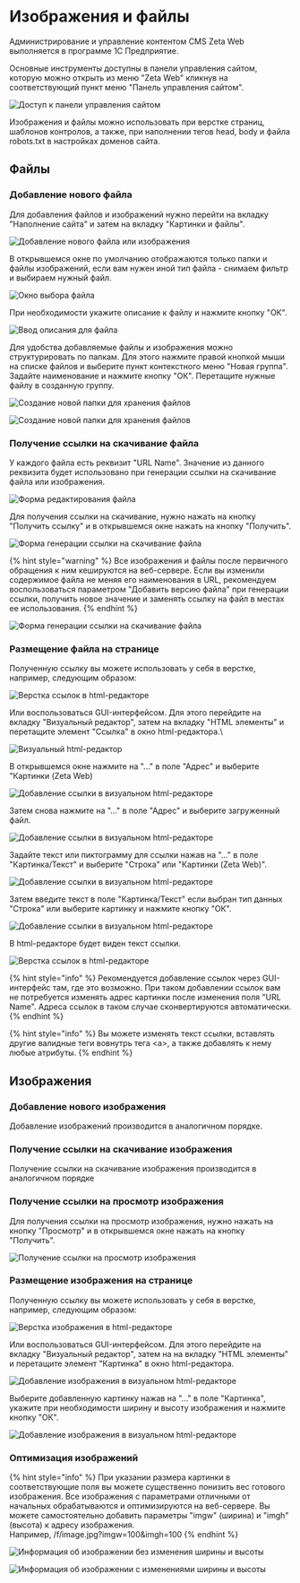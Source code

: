 # Изображения и файлы

Администрирование и управление контентом CMS Zeta Web выполняется в программе 1С Предприятие.

Основные инструменты доступны в панели управления сайтом, которую можно открыть из меню "Zeta Web" кликнув на соответствующий пункт меню "Панель управления сайтом".



![Доступ к панели управления сайтом](<../.gitbook/assets/image (171).png>)

Изображения и файлы можно использовать при верстке страниц, шаблонов контролов, а также, при наполнении тегов head, body и файла robots.txt в настройках доменов сайта.

## Файлы

### Добавление нового файла

Для добавления файлов и изображений нужно перейти на вкладку "Наполнение сайта" и затем на вкладку "Картинки и файлы".

![Добавление нового файла или изображения](<../.gitbook/assets/image (228) (1).png>)

В открывшемся окне по умолчанию отображаются только папки и файлы изображений, если вам нужен иной тип файла - снимаем фильтр и выбираем нужный файл.

![Окно выбора файла](<../.gitbook/assets/image (550).png>)

При необходимости укажите описание к файлу и нажмите кнопку "ОК".

![Ввод описания для файла](<../.gitbook/assets/image (281).png>)

Для удобства добавляемые файлы и изображения можно структурировать по папкам. Для этого нажмите правой кнопкой мыши на списке файлов и выберите пункт контекстного меню "Новая группа".  Задайте наименование и нажмите кнопку "ОК". Перетащите нужные файлу в созданную группу.

![Создание новой папки для хранения файлов](<../.gitbook/assets/image (327).png>)

![Создание новой папки для хранения файлов](<../.gitbook/assets/image (141).png>)

### Получение ссылки на скачивание файла

У каждого файла есть реквизит "URL Name". Значение из данного реквизита будет использовано при генерации ссылки на скачивание файла или изображения.

![Форма редактирования файла](<../.gitbook/assets/image (420).png>)

Для получения ссылки на скачивание, нужно нажать на кнопку "Получить ссылку" и в открывшемся окне нажать на кнопку "Получить".

![Форма генерации ссылки на скачивание файла](<../.gitbook/assets/image (347).png>)

{% hint style="warning" %}
Все изображения и файлы после первичного обращения к ним кешируются на веб-сервере. Если вы изменили содержимое файла не меняя его наименования в URL, рекомендуем воспользоваться параметром "Добавить версию файла" при генерации ссылки, получить новое значение и заменять ссылку на файл в местах ее использования.
{% endhint %}

![Форма генерации ссылки на скачивание файла](<../.gitbook/assets/image (26).png>)

### Размещение файла на странице

Полученную ссылку вы можете использовать у себя в верстке, например, следующим образом:

![Верстка ссылок в html-редакторе](<../.gitbook/assets/image (225).png>)

Или воспользоваться GUI-интерфейсом. Для этого перейдите на вкладку "Визуальный редактор", затем на вкладку "HTML элементы" и перетащите элемент "Ссылка" в окно html-редактора.\


![Визуальный html-редактор](<../.gitbook/assets/image (528) (1).png>)

В открывшемся окне нажмите на "..." в поле "Адрес" и выберите "Картинки (Zeta Web)

![Добавление ссылки в визуальном html-редакторе](<../.gitbook/assets/image (37) (1).png>)

Затем снова нажмите на "..." в поле "Адрес" и выберите загруженный файл.

![Добавление ссылки в визуальном html-редакторе](<../.gitbook/assets/image (190).png>)

Задайте текст или пиктограмму для ссылки нажав на "..." в поле "Картинка/Текст" и выберите "Строка" или "Картинки (Zeta Web)".

![Добавление ссылки в визуальном html-редакторе](<../.gitbook/assets/image (397).png>)

Затем введите текст в поле "Картинка/Текст" если выбран тип данных "Строка" или выберите картинку и нажмите кнопку "ОК".

![Добавление ссылки в визуальном html-редакторе](<../.gitbook/assets/image (546).png>)

В  html-редакторе будет виден текст ссылки.

![Верстка ссылок в html-редакторе](<../.gitbook/assets/image (464).png>)

{% hint style="info" %}
Рекомендуется добавление ссылок через GUI-интерфейс там, где это возможно. При таком добавлении ссылок вам не потребуется изменять адрес картинки после изменения поля "URL Name". Адреса ссылок в таком случае сконвертируются автоматически.
{% endhint %}

{% hint style="info" %}
Вы можете изменять текст ссылки, вставлять другие валидные теги вовнутрь тега \<a>, а также добавлять к нему любые атрибуты.
{% endhint %}

## Изображения

### Добавление нового изображения

Добавление изображений производится в аналогичном порядке.

### Получение ссылки на скачивание изображения

Получение ссылки на скачивание изображения производится в аналогичном порядке

### Получение ссылки на просмотр изображения

Для получения ссылки на просмотр изображения, нужно нажать на кнопку "Просмотр" и в открывшемся окне нажать на кнопку "Получить".

![Получение ссылки на просмотр изображения](<../.gitbook/assets/image (172).png>)

### Размещение изображения на странице

Полученную ссылку вы можете использовать у себя в верстке, например, следующим образом:

![Верстка изображения в html-редакторе](<../.gitbook/assets/image (253).png>)

Или воспользоваться GUI-интерфейсом. Для этого перейдите на вкладку "Визуальный редактор", затем на на вкладку "HTML элементы" и перетащите элемент "Картинка" в окно html-редактора.

![Добавление изображения в визуальном html-редакторе](<../.gitbook/assets/image (67).png>)

Выберите добавленную картинку нажав на "..." в поле "Картинка", укажите при необходимости ширину и высоту изображения и нажмите кнопку "ОК".

![Добавление изображения в визуальном html-редакторе](<../.gitbook/assets/image (438).png>)

### Оптимизация изображений

{% hint style="info" %}
При указании размера картинки в соответствующие поля вы можете существенно понизить вес готового изображения. Все изображения с параметрами отличными от начальных обрабатываются и оптимизируются на веб-сервере. Вы можете самостоятельно добавить параметры "imgw" (ширина) и "imgh" (высота) к адресу изображения. \
Например, /f/image.jpg?imgw=100\&imgh=100
{% endhint %}

![Информация об изображении без изменения ширины и высоты](<../.gitbook/assets/image (371).png>)

![Информация об изображении с изменениями ширины и высоты](<../.gitbook/assets/image (176).png>)
